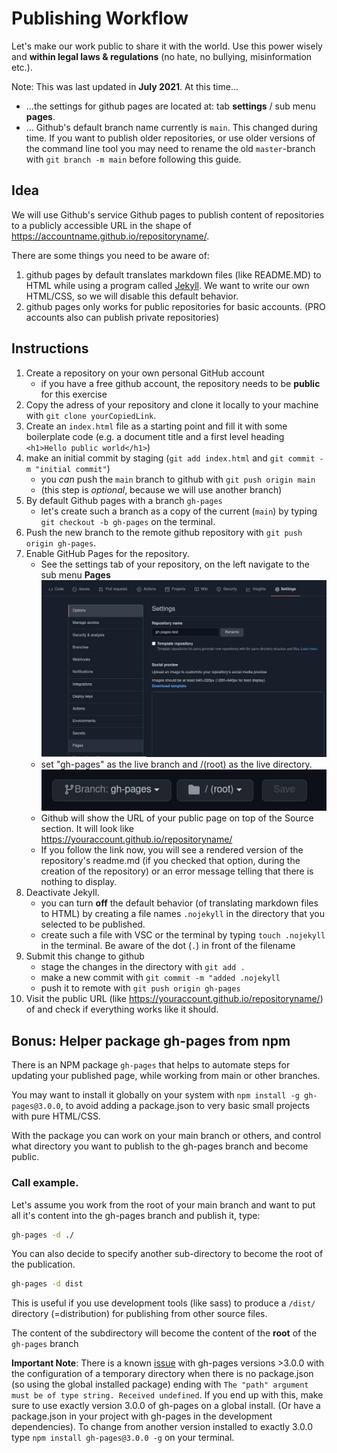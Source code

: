# Publishing Workflow

Let's make our work public to share it with the world. Use this power wisely and **within legal laws & regulations** (no hate, no bullying, misinformation etc.).

Note: This was last updated in **July 2021**. At this time...

- ...the settings for github pages are located at: tab **settings** / sub menu **pages**.
- ... Github's default branch name currently is `main`. This changed during time. If you want to publish older repositories, or use older versions of the command line tool you may need to rename the old `master`-branch with `git branch -m main` before following this guide.

## Idea

We will use Github's service Github pages to publish content of repositories to a publicly accessible URL in the shape of https://accountname.github.io/repositoryname/.

There are some things you need to be aware of:

1. github pages by default translates markdown files (like README.MD) to HTML while using a program called [Jekyll](https://jekyllrb.com/). We want to write our own HTML/CSS, so we will disable this default behavior.
2. github pages only works for public repositories for basic accounts. (PRO accounts also can publish private repositories)

## Instructions

1. Create a repository on your own personal GitHub account
   - if you have a free github account, the repository needs to be **public** for this exercise
2. Copy the adress of your repository and clone it locally to your machine with `git clone yourCopiedLink`.
3. Create an `index.html` file as a starting point and fill it with some boilerplate code (e.g. a document title and a first level heading `<h1>Hello public world</h1>`)
4. make an initial commit by staging (`git add index.html` and `git commit -m "initial commit"`)
   - you _can_ push the `main` branch to github with `git push origin main`
   - (this step is _optional_, because we will use another branch)
5. By default Github pages with a branch `gh-pages`
   - let's create such a branch as a copy of the current (`main`) by typing `git checkout -b gh-pages` on the terminal.
6. Push the new branch to the remote github repository with `git push origin gh-pages`.
7. Enable GitHub Pages for the repository.
   - See the settings tab of your repository, on the left navigate to the sub menu **Pages** ![settings](settings-pages.jpg)
   - set "gh-pages" as the live branch and /(root) as the live directory. ![branch](settings-select-branch.jpg)
   - Github will show the URL of your public page on top of the Source section. It will look like https://youraccount.github.io/repositoryname/
   - If you follow the link now, you will see a rendered version of the repository's readme.md (if you checked that option, during the creation of the repository) or an error message telling that there is nothing to display.
8. Deactivate Jekyll.
   - you can turn **off** the default behavior (of translating markdown files to HTML) by creating a file names `.nojekyll` in the directory that you selected to be published.
   - create such a file with VSC or the terminal by typing `touch .nojekyll` in the terminal. Be aware of the dot (`.`) in front of the filename
9. Submit this change to github
   - stage the changes in the directory with `git add .`
   - make a new commit with `git commit -m "added .nojekyll`
   - push it to remote with `git push origin gh-pages`
10. Visit the public URL (like https://youraccount.github.io/repositoryname/) of and check if everything works like it should.

## Bonus: Helper package gh-pages from npm

There is an NPM package `gh-pages` that helps to automate steps for updating your published page, while working from main or other branches.

You may want to install it globally on your system with `npm install -g gh-pages@3.0.0`, to avoid adding a package.json to very basic small projects with pure HTML/CSS.

With the package you can work on your main branch or others, and control what directory you want to publish to the gh-pages branch and become public.

### Call example.

Let's assume you work from the root of your main branch and want to put all it's content into the gh-pages branch and publish it, type:

```bash
gh-pages -d ./
```

You can also decide to specify another sub-directory to become the root of the publication.

```bash
gh-pages -d dist
```

This is useful if you use development tools (like sass) to produce a `/dist/` directory (=distribution) for publishing from other source files.

The content of the subdirectory will become the content of the **root** of the `gh-pages` branch

**Important Note**:
There is a known [issue](https://github.com/tschaub/gh-pages/issues/354) with gh-pages versions >3.0.0 with the configuration of a temporary directory when there is no package.json (so using the global installed package) ending with `The "path" argument must be of type string. Received undefined`. If you end up with this, make sure to use exactly version 3.0.0 of gh-pages on a global install. (Or have a package.json in your project with gh-pages in the development dependencies). To change from another version installed to exactly 3.0.0 type `npm install gh-pages@3.0.0 -g` on your terminal.
